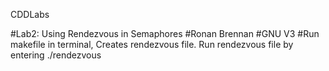 CDDLabs


#Lab2: Using Rendezvous in Semaphores
#Ronan Brennan
#GNU V3
#Run makefile in terminal, Creates rendezvous file. Run rendezvous file by entering ./rendezvous
